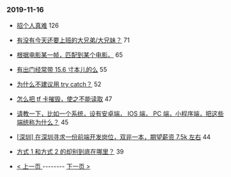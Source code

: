 ### 2019-11-16 
- [招个人真难](https://www.v2ex.com/t/620154) 126
- [有没有今天还要上班的大兄弟/大兄妹？](https://www.v2ex.com/t/620122) 71
- [根据电影某一帧，匹配到某个电影。](https://www.v2ex.com/t/620175) 65
- [有出门经常带 15.6 寸本儿的么](https://www.v2ex.com/t/620141) 55
- [为什么不建议用 try catch？](https://www.v2ex.com/t/620152) 52
- [怎么把 tf 卡摧毁，使之不能读取](https://www.v2ex.com/t/620114) 47
- [请教一下，比如一个系统，设有安卓端， IOS 端， PC 端，小程序端，把这些端统称为什么？](https://www.v2ex.com/t/620136) 45
- [[深圳] 在深圳寻求一份前端开发岗位，双非一本，期望薪资 7.5k 左右](https://www.v2ex.com/t/620120) 44
- [方式 1 和方式 2 的却别到底在哪里？](https://www.v2ex.com/t/620135) 39 

- [ < 上一页 ](https://github.com/able8/v2ex-hot-record/blob/master/2019-11-15.md) -------- [ 下一页 > ](https://github.com/able8/v2ex-hot-record/blob/master/2019-11-17.md)